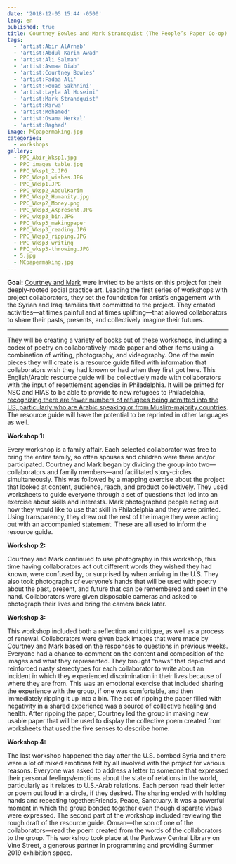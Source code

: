 ```yaml
---
date: '2018-12-05 15:44 -0500'
lang: en
published: true
title: Courtney Bowles and Mark Strandquist (The People’s Paper Co-op) Workshops
tags:
  - 'artist:Abir AlArnab'
  - 'artist:Abdul Karim Awad'
  - 'artist:Ali Salman'
  - 'artist:Asmaa Diab'
  - 'artist:Courtney Bowles'
  - 'artist:Fadaa Ali'
  - 'artist:Fouad Sakhnini'
  - 'artist:Layla Al Huseini'
  - 'artist:Mark Strandquist'
  - 'artist:Marwa'
  - 'artist:Mohamed'
  - 'artist:Osama Herkal'
  - 'artist:Raghad'
image: MCpapermaking.jpg
categories:
  - workshops
gallery:
  - PPC_Abir_Wksp1.jpg
  - PPC_images_table.jpg
  - PPC_Wksp1_2.JPG
  - PPC_Wksp1_wishes.JPG
  - PPC_Wksp1.JPG
  - PPC_Wksp2_AbdulKarim
  - PPC_Wksp2_Humanity.jpg
  - PPC_Wksp2_Money.png
  - PPC_Wksp3_AKpresent.JPG
  - PPC_wksp3_bin.JPG
  - PPC_Wksp3_makingpaper
  - PPC_Wksp3_reading.JPG
  - PPC_Wksp3_ripping.JPG
  - PPC_Wksp3_writing
  - PPC_wksp3-throwing.JPG
  - 5.jpg
  - MCpapermaking.jpg
---
```

**Goal:** [Courtney and Mark](http://peoplespaperco-op.weebly.com/) were invited to be artists on this project for their deeply-rooted social practice art. Leading the first series of workshops with project collaborators, they set the foundation for artist’s engagement with the Syrian and Iraqi families that committed to the project. They created activities—at times painful and at times uplifting—that allowed collaborators to share their pasts, presents, and collectively imagine their futures. 

<hr/>

They will be creating a variety of books out of these workshops, including a codex of poetry on collaboratively-made paper and other items using a combination of writing, photography, and videography. One of the main pieces they will create is a resource guide filled with information that collaborators wish they had known or had when they first got here. This English/Arabic resource guide will be collectively made with collaborators with the input of resettlement agencies in Philadelphia. It will be printed for NSC and HIAS to be able to provide to new refugees to Philadelphia, [recognizing there are fewer numbers of refugees being admitted into the US, particularly who are Arabic speaking or from Muslim-majority countries](http://www.pewresearch.org/fact-tank/2018/07/05/for-the-first-time-u-s-resettles-fewer-refugees-than-the-rest-of-the-world/). The resource guide will have the potential to be reprinted in other languages as well. 

**Workshop 1:**

Every workshop is a family affair. Each selected collaborator was free to bring the entire family, so often spouses and children were there and/or participated. Courtney and Mark began by dividing the group into two—collaborators and family members—and facilitated story-circles simultaneously. This was followed by a mapping exercise about the project that looked at content, audience, reach, and product collectively. They used worksheets to guide everyone through a set of questions that led into an exercise about skills and interests. Mark photographed people acting out how they would like to use that skill in Philadelphia and they were printed. Using transparency, they drew out the rest of the image they  were acting out with an accompanied statement. These are all used to inform the resource guide.

**Workshop 2:**

Courtney and Mark continued to use photography in this workshop, this time having collaborators act out different words they wished they had known, were confused by, or surprised by when arriving in the U.S. They also took photographs of everyone’s hands that will be used with poetry about the past, present, and future that can be remembered and seen in the hand. Collaborators were given disposable cameras and asked to photograph their lives and bring the camera back later. 


**Workshop 3:**

This workshop included both a reflection and critique, as well as a process of renewal. Collaborators were given back images that were made by Courtney and Mark based on the responses to questions in previous weeks. Everyone had a chance to comment on the content and composition of the images and what they represented. They brought “news” that depicted and reinforced nasty stereotypes for each collaborator to write about an incident in which they experienced discrimination in their lives because of where they are from. This was an emotional exercise that included sharing the experience with the group, if one was comfortable, and then immediately ripping it up into a bin. The act of ripping the paper filled with negativity in a shared experience was a source of collective healing and health. After ripping the paper, Courtney led the group in making new usable paper that will be used to display the collective poem created from worksheets that used the five senses to describe home.


**Workshop 4:**

The last workshop happened the day after the U.S. bombed Syria and there were a lot of mixed emotions felt by all involved with the project for various reasons. Everyone was asked to  address a letter to someone that expressed their personal feelings/emotions about the state of relations in the world, particularly as it relates to U.S.-Arab relations. Each person read their letter or poem out loud in a circle, if they desired. The sharing ended with holding hands and repeating together:Friends, Peace, Sanctuary. It was a powerful moment in which the group bonded together even though disparate views were expressed. 
The second part of the workshop included reviewing the rough draft of the resource guide. Omran—the son of one of the collaborators—read the poem created from the words of the collaborators to the group. This workshop took place at the Parkway Central Library on Vine Street, a generous partner in programming and providing Summer 2019 exhibition space.
